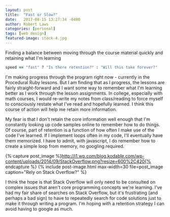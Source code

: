 ```yaml
---
layout: post
title:  "Fast or Slow?"
date:   2017-08-15 13:27:34 -0400
author: Robert Laws
categories: [personal]
tags: [web design]
featured-image: stock-4.jpg
---
```

Finding a balance between moving through the course material quickly and retaining what I'm learning<!-- more -->

```ruby
speed == "fast" ? "Is there retention?" : "Will this take forever?"
```

I'm making progress through the program right now - currently in the Procedural Ruby lessons. But I am finding that as I progress, the lessons are fairly straight-forward and I want some way to remember what I'm learning better as I work through the lesson assignments. In college, especially with math courses, I would re-write my notes from class/reading to force myself to consciously restate what I've read and hopefully learned. I think this course of action will help me retain more information.

My fear is that I don't retain the core information well enough that I'm constantly looking up code samples online to remember how to do things. Of course, part of retention is a function of how often I make use of the code I've learned. If I implement loops often in my code, I'll eventually have them memorized. I have to admit, with javascript, I do remember how to create a simple loop from memory, no googling required.

{% capture post_image %}http://i1.wp.com/blog.kodable.com/wp-content/uploads/2014/09/StackOverflow.png?resize=600%2C420{% endcapture %}
{% include post-image.html max-width=30 file=post_image caption="Rely on Stack Overflow?" %}

I think the hope is that Stack Overflow will only need to be consulted on complex issues that aren't core programming concepts we're learning. I've had my fair share of searches on Stack Overflow, but it's frustrating (and perhaps a bad sign) to have to repeatedly search for code solutions just to make it through writing a program. I'm hoping with a retention strategy I can avoid having to google as much.
